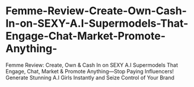 # Femme-Review-Create-Own-Cash-In-on-SEXY-A.I-Supermodels-That-Engage-Chat-Market-Promote-Anything-
Femme Review: Create, Own &amp; Cash In on SEXY A.I Supermodels That Engage, Chat, Market &amp; Promote Anything—Stop Paying Influencers! Generate Stunning A.I Girls Instantly and Seize Control of Your Brand

